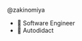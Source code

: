 @zakinomiya 
- :clown_face: Software Engineer 
- :seedling: Autodidact

<!---
zakinomiya/zakinomiya is a ✨ special ✨ repository because its `README.md` (this file) appears on your GitHub profile.
You can click the Preview link to take a look at your changes.
--->
